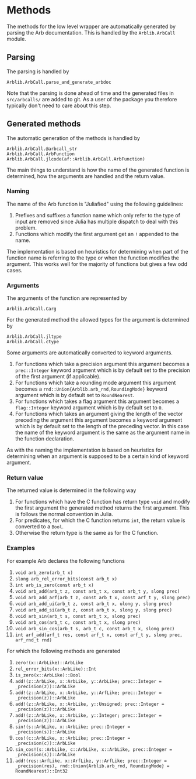 # Methods

The methods for the low level wrapper are automatically generated by
parsing the Arb documentation. This is handled by the `Arblib.ArbCall`
module.

## Parsing
The parsing is handled by

``` @docs
Arblib.ArbCall.parse_and_generate_arbdoc
```

Note that the parsing is done ahead of time and the generated files in
`src/arbcalls/` are added to git. As a user of the package you
therefore typically don't need to care about this step.

## Generated methods
The automatic generation of the methods is handled by

``` @docs
Arblib.ArbCall.@arbcall_str
Arblib.ArbCall.ArbFunction
Arblib.ArbCall.jlcode(af::Arblib.ArbCall.ArbFunction)
```

The main things to understand is how the name of the generated
function is determined, how the arguments are handled and the return
value.

### Naming
The name of the Arb function is "Juliafied" using the following
guidelines:

1. Prefixes and suffixes a function name which only refer to the type
   of input are removed since Julia has multiple dispatch to deal with
   this problem.
2. Functions which modify the first argument get an `!` appended to
   the name.

The implementation is based on heuristics for determining when part of
the function name is referring to the type or when the function
modifies the argument. This works well for the majority of functions
but gives a few odd cases.

### Arguments
The arguments of the function are represented by

``` @docs
Arblib.ArbCall.Carg
```

For the generated method the allowed types for the argument is
determined by

``` @docs
Arblib.ArbCall.jltype
Arblib.ArbCall.ctype
```

Some arguments are automatically converted to keyword arguments.
1. For functions which take a precision argument this argument becomes
   a `prec::Integer` keyword argument which is by default set to the
   precision of the first argument (if applicable).
2. For functions which take a rounding mode argument this argument
   becomes a `rnd::Union{Arblib.arb_rnd,RoundingMode}` keyword
   argument which is by default set to `RoundNearest`.
3. For functions which takes a flag argument this argument becomes a
   `flag::Integer` keyword argument which is by default set to `0`.
4. For functions which takes an argument giving the length of the
   vector preceding the argument this argument becomes a keyword
   argument which is by default set to the length of the preceding
   vector. In this case the name of the keyword argument is the same
   as the argument name in the function declaration.

As with the naming the implementation is based on heuristics for
determining when an argument is supposed to be a certain kind of
keyword argument.

### Return value
The returned value is determined in the following way

1. For functions which have the C function has return type `void` and
   modify the first argument the generated method returns the first
   argument. This is follows the normal convention in Julia.
2. For predicates, for which the C function returns `int`, the return
   value is converted to a `Bool`.
3. Otherwise the return type is the same as for the C function.

### Examples

For example Arb declares the following functions

1. `void arb_zero(arb_t x)`
2. `slong arb_rel_error_bits(const arb_t x)`
3. `int arb_is_zero(const arb_t x)`
4. `void arb_add(arb_t z, const arb_t x, const arb_t y, slong prec)`
5. `void arb_add_arf(arb_t z, const arb_t x, const arf_t y, slong prec)`
6. `void arb_add_ui(arb_t z, const arb_t x, ulong y, slong prec)`
7. `void arb_add_si(arb_t z, const arb_t x, slong y, slong prec)`
8. `void arb_sin(arb_t s, const arb_t x, slong prec)`
9. `void arb_cos(arb_t c, const arb_t x, slong prec)`
10. `void arb_sin_cos(arb_t s, arb_t c, const arb_t x, slong prec)`
11. `int arf_add(arf_t res, const arf_t x, const arf_t y, slong prec, arf_rnd_t rnd)`

For which the following methods are generated

1. `zero!(x::ArbLike)::ArbLike`
2. `rel_error_bits(x::ArbLike)::Int`
3. `is_zero(x::ArbLike)::Bool`
4. `add!(z::ArbLike, x::ArbLike, y::ArbLike; prec::Integer = _precision(z))::ArbLike`
5. `add!(z::ArbLike, x::ArbLike, y::ArfLike; prec::Integer = _precision(z))::ArbLike`
6. `add!(z::ArbLike, x::ArbLike, y::Unsigned; prec::Integer = _precision(z))::ArbLike`
7. `add!(z::ArbLike, x::ArbLike, y::Integer; prec::Integer = _precision(z))::ArbLike`
8. `sin!(s::ArbLike, x::ArbLike; prec::Integer = _precision(s))::ArbLike`
9. `cos!(c::ArbLike, x::ArbLike; prec::Integer = _precision(c))::ArbLike`
10. `sin_cos!(s::ArbLike, c::ArbLike, x::ArbLike, prec::Integer = _precision(s))::ArbLike`
11. `add!(res::ArfLike, x::ArfLike, y::ArfLike; prec::Integer = _precision(res), rnd::Union{Arblib.arb_rnd, RoundingMode} = RoundNearest)::Int32`
